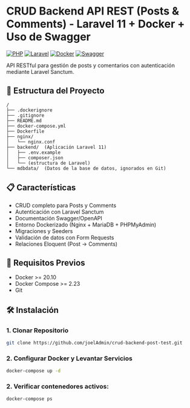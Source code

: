 # CRUD Backend API REST (Posts & Comments) - Laravel 11 + Docker + Uso de Swagger

[![PHP](https://img.shields.io/badge/PHP-777BB4?style=for-the-badge&logo=php&logoColor=white)](https://www.php.net/)
[![Laravel](https://img.shields.io/badge/Laravel-FF2D20?style=for-the-badge&logo=laravel&logoColor=white)](https://laravel.com)
[![Docker](https://img.shields.io/badge/Docker-2496ED?style=for-the-badge&logo=docker&logoColor=white)](https://docker.com)
[![Swagger](https://img.shields.io/badge/Swagger-85EA2D?style=for-the-badge&logo=swagger&logoColor=black)](https://swagger.io)

API RESTful para gestión de posts y comentarios con autenticación mediante Laravel Sanctum.

## 📂 Estructura del Proyecto

```
/
├── .dockerignore
├── .gitignore
├── README.md
├── docker-compose.yml
├── Dockerfile
├── nginx/
│   └── nginx.conf
├── backend/  (Aplicación Laravel 11)
│   ├── .env.example
│   ├── composer.json
│   └── (estructura de Laravel)
└── mdbdata/  (Datos de la base de datos, ignorados en Git)
```

## 📋 Características
- CRUD completo para Posts y Comments
- Autenticación con Laravel Sanctum
- Documentación Swagger/OpenAPI
- Entorno Dockerizado (Nginx + MariaDB + PHPMyAdmin)
- Migraciones y Seeders
- Validación de datos con Form Requests
- Relaciones Eloquent (Post -> Comments)

## 🚀 Requisitos Previos
- Docker >= 20.10
- Docker Compose >= 2.23
- Git

## 🛠️ Instalación

### 1. Clonar Repositorio
```bash
git clone https://github.com/joelAdmin/crud-backend-post-test.git

```

### 2. Configurar Docker y Levantar Servicios

```sh
docker-compose up -d
```

### 2. Verificar contenedores activos:

```sh
docker-compose ps
```
